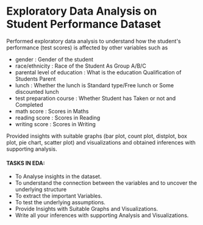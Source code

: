 # Exploratory Data Analysis on Student Performance Dataset

Performed exploratory data analysis to understand how the student's performance (test scores) is affected by other variables such as
- gender : Gender of the student
- race/ethnicity : Race of the Student As Group A/B/C
- parental level of education  : What is the education Qualification of Students Parent
- lunch : Whether the lunch is Standard type/Free lunch or Some discounted lunch
- test preparation course : Whether Student has Taken or not and Completed
- math score : Scores in Maths
- reading score : Scores in Reading
- writing score : Scores in Writing

Provided insights with suitable graphs (bar plot, count plot, distplot, box plot, pie chart, scatter plot) and visualizations
and obtained inferences with supporting analysis.

#### TASKS IN EDA:
- To Analyse insights in the dataset.
- To understand the connection between the variables and to uncover the underlying structure
- To extract the important Variables.
- To test the underlying assumptions.
- Provide Insights with Suitable Graphs and Visualizations.
- Write all your inferences with supporting Analysis and Visualizations.
